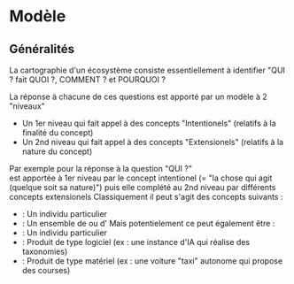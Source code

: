 Modèle
==

Généralités
-
La cartographie d'un écosystème consiste essentiellement à identifier "QUI ? fait QUOI ?, COMMENT ? et POURQUOI ?

La réponse à chacune de ces questions est apporté par un modèle à 2 "niveaux" 
* Un 1er niveau qui fait appel à des concepts "Intentionels" (relatifs à la finalité du concept)
* Un 2nd niveau qui fait appel à des concepts "Extensionels" (relatifs à la nature du concept)

Par exemple pour la réponse à la question "QUI ?"   
est apportée à 1er niveau par le concept intentionel <Agent> (= "la chose qui agit (quelque soit sa nature)")
puis elle complété au 2nd niveau par différents concepts extensionels
Classiquement il peut s'agit des concepts suivants :
* <Person> : Un individu particulier
* <Organization> : Un ensemble de <Person> ou d'<Organization>
Mais potentielement ce peut également être :
* <Projet> : Un individu particulier
* <Software> : Produit de type logiciel (ex : une instance d'IA qui réalise des taxonomies)
* <Prodcut> : Produit de type matériel (ex : une voiture "taxi" autonome qui propose des courses)

